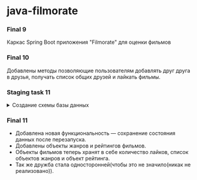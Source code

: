    # **java-filmorate**

   ### **Final 9**

Каркас Spring Boot приложения "Filmorate" для оценки фильмов

   ### **Final 10**

Добавлены методы позволяющие пользователям добавлять друг друга в друзья, получать список общих друзей и лайкать фильмы.

   ### **Staging task 11**
   
<details>

<summary> Создание схемы базы данных </summary>
   
   ### Схема:
   
<details>
   
<summary> DB Diagram </summary>

   ### [dbdiagram.io](https://dbdiagram.io/d/)

![Схема базы данных:](https://user-images.githubusercontent.com/115705343/230781050-901603e6-8b43-402f-ac1c-ba0dc56d75f0.jpg)
   
</details>

   ### Короткое описание БД:
   
<details>

<summary> Filmorate DB description </summary>
   
   - База данных состоит из таблиц с данными о пользователях(*users*), друзьях(*friends*), любимых фильмах(*favorite_films*), фильмах(*films*), жанров фильмов(*genre*), рейтинга фильмов(*ratings*) и служебной таблицы для связи фильмов и жанров(*film_genre*).

   - Таблица _friends_ связана многие к одному с _PK(id)_ _users_, также имеет поле для определения связи(дружбы) между пользователями.
   
   - Таблицы _users_ и _films_ связаны один к многим по _PK(id)_ с таблицей *favorite_films* для хранения информации о любимых фильмах пользователя.

   - Таблица _films_ связана многие к одному по _FK(rating_id)_ с таблицей *ratings* для (здесь могла быть ваша реклама).

   - Таблицы _films_ и _genres_ связаны один ко многим по _PK(id)_ с таблицей *film_category* для сортировки/поиска фильмов по жанрам, а также для удовлетворения требований по нормализации баз данных.
   
</details>
   
   ### Примеры SQL запросов из ТЗ:
   
<details>

<summary> SQL requests example </summary>

   ### Поиск общих друзей:
   
<details>

<summary> getMutualFriends </summary>
   
```sql   
1.  SELECT *
2.  FROM users u
3.  WHERE id IN(SELECT friend_id
4.             FROM friends
5.             WHERE user_id = X
6.             AND status = true
7.             AND user_friend_id IN(SELECT user_friend_id
8.                             FROM friends
9.                             WHERE user_id = Y
10.                            AND status = true))
```
   
</details>

   ### Получить список всех фильмов:
   
<details>

<summary> findAllFilms </summary> 

```sql 
1. SELECT *
2. FROM films f
```
   
</details>

   ### Получить список всех пользователей:
   
<details>

<summary> findAllUsers </summary> 
   
```sql
1. SELECT *
2. FROM users u
```
   
</details>

   ### Получить список N популярных фильмов:
   
<details>
   
<summary> topNMostPopularFilms </summary>
   
```sql
1.  SELECT *
2.  FROM films f
3.  ORDER BY rate DESC
4.  LIMIT N;              
```
   
</details>
</details>
</details>

   ### **Final 11**

- Добавлена новая функциональность — сохранение состояния данных после перезапуска.
- Добавлены объекты жанров и рейтингов фильмов.
- Объекты фильмов теперь хранят в себе количество лайков, список объектов жанров и объект рейтинга.
- Так же дружба стала односторонней(чтобы это не значило(никак не реализовано)).
